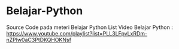 # Belajar-Python
 Source Code pada meteri Belajar Python
List Video Belajar Python : https://www.youtube.com/playlist?list=PLL3LFpvLxRDm-nZPlw0aC3PtDKQHOKNsf

